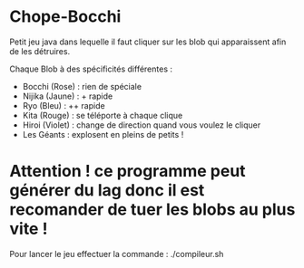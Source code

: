 # Chope-Bocchi
Petit jeu java dans lequelle il faut cliquer sur les blob qui apparaissent afin de les détruires.

Chaque Blob à des spécificités différentes : 
 - Bocchi (Rose) : rien de spéciale
 - Nijika (Jaune) : + rapide
 - Ryo (Bleu) : ++ rapide
 - Kita (Rouge) : se téléporte à chaque clique
 - Hiroi (Violet) : change de direction quand vous voulez le cliquer
 - Les Géants : explosent en pleins de petits !
 
# Attention ! ce programme peut générer du lag donc il est recomander de tuer les blobs au plus vite !

Pour lancer le jeu effectuer la commande : 
./compileur.sh
